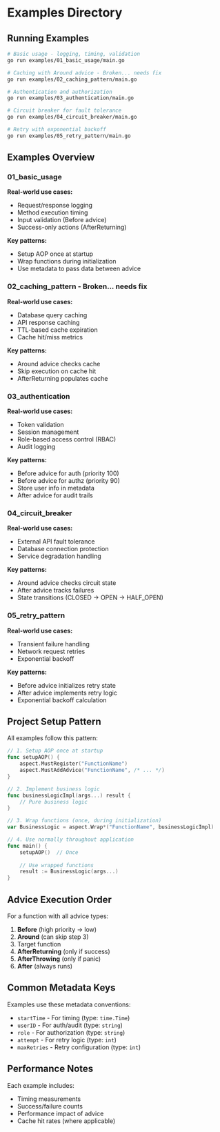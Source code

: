 # Examples Directory

## Running Examples

```bash
# Basic usage - logging, timing, validation
go run examples/01_basic_usage/main.go

# Caching with Around advice - Broken... needs fix
go run examples/02_caching_pattern/main.go

# Authentication and authorization
go run examples/03_authentication/main.go

# Circuit breaker for fault tolerance
go run examples/04_circuit_breaker/main.go

# Retry with exponential backoff
go run examples/05_retry_pattern/main.go
```

## Examples Overview

### 01_basic_usage
**Real-world use cases:**
- Request/response logging
- Method execution timing
- Input validation (Before advice)
- Success-only actions (AfterReturning)

**Key patterns:**
- Setup AOP once at startup
- Wrap functions during initialization
- Use metadata to pass data between advice

### 02_caching_pattern - Broken... needs fix
**Real-world use cases:**
- Database query caching
- API response caching
- TTL-based cache expiration
- Cache hit/miss metrics

**Key patterns:**
- Around advice checks cache
- Skip execution on cache hit
- AfterReturning populates cache

### 03_authentication
**Real-world use cases:**
- Token validation
- Session management
- Role-based access control (RBAC)
- Audit logging

**Key patterns:**
- Before advice for auth (priority 100)
- Before advice for authz (priority 90)
- Store user info in metadata
- After advice for audit trails

### 04_circuit_breaker
**Real-world use cases:**
- External API fault tolerance
- Database connection protection
- Service degradation handling

**Key patterns:**
- Around advice checks circuit state
- After advice tracks failures
- State transitions (CLOSED → OPEN → HALF_OPEN)

### 05_retry_pattern
**Real-world use cases:**
- Transient failure handling
- Network request retries
- Exponential backoff

**Key patterns:**
- Before advice initializes retry state
- After advice implements retry logic
- Exponential backoff calculation

## Project Setup Pattern

All examples follow this pattern:

```go
// 1. Setup AOP once at startup
func setupAOP() {
    aspect.MustRegister("FunctionName")
    aspect.MustAddAdvice("FunctionName", /* ... */)
}

// 2. Implement business logic
func businessLogicImpl(args...) result {
    // Pure business logic
}

// 3. Wrap functions (once, during initialization)
var BusinessLogic = aspect.Wrap*("FunctionName", businessLogicImpl)

// 4. Use normally throughout application
func main() {
    setupAOP()  // Once
    
    // Use wrapped functions
    result := BusinessLogic(args...)
}
```

## Advice Execution Order

For a function with all advice types:

1. **Before** (high priority → low)
2. **Around** (can skip step 3)
3. Target function
4. **AfterReturning** (only if success)
5. **AfterThrowing** (only if panic)
6. **After** (always runs)

## Common Metadata Keys

Examples use these metadata conventions:

- `startTime` - For timing (type: `time.Time`)
- `userID` - For auth/audit (type: `string`)
- `role` - For authorization (type: `string`)
- `attempt` - For retry logic (type: `int`)
- `maxRetries` - Retry configuration (type: `int`)

## Performance Notes

Each example includes:
- Timing measurements
- Success/failure counts
- Performance impact of advice
- Cache hit rates (where applicable)